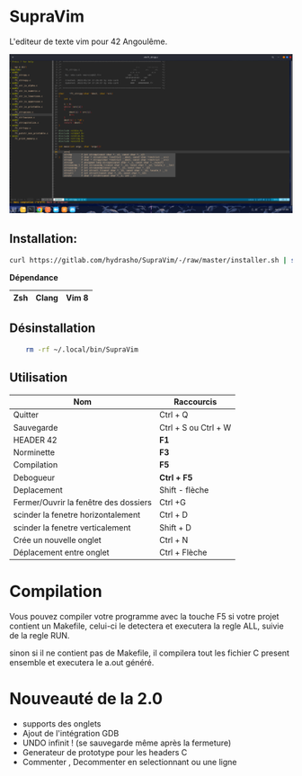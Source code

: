# SupraVim

L'editeur de texte vim pour 42 Angoulême.

<img src="readme.png"/>

## Installation:

```bash
curl https://gitlab.com/hydrasho/SupraVim/-/raw/master/installer.sh | sh
```
**Dépendance**


| Zsh | Clang | Vim 8 |
|-----|-------|-------|



## Désinstallation

```bash
    rm -rf ~/.local/bin/SupraVim
```
## Utilisation

| Nom | Raccourcis |
| ------ | ------ |
| Quitter | Ctrl + Q |
| Sauvegarde | Ctrl + S ou Ctrl + W |
| HEADER 42| **F1**|
| Norminette | **F3**|
| Compilation | **F5**|
| Debogueur | **Ctrl + F5**|
| Deplacement | Shift - flèche|
| Fermer/Ouvrir la fenêtre des dossiers | Ctrl +G |
| scinder la fenetre horizontalement | Ctrl + D|
| scinder la fenetre verticalement | Shift + D|
| Crée un nouvelle onglet | Ctrl + N|
| Déplacement entre onglet | Ctrl + Flèche|

# Compilation

Vous pouvez compiler votre programme avec la touche F5
si votre projet contient un Makefile, celui-ci le detectera et executera la regle
ALL,  suivie de la regle RUN.

sinon si il ne contient pas de Makefile,
il compilera tout les fichier C present ensemble et executera le a.out généré.

# Nouveauté de la 2.0

- supports des onglets
- Ajout de l'intégration GDB
- UNDO infinit ! (se sauvegarde même après la fermeture)
- Generateur de prototype pour les headers C
- Commenter , Decommenter en selectionnant ou une ligne
